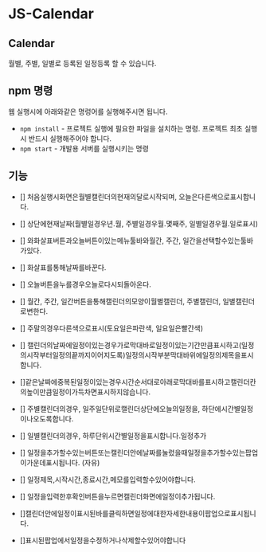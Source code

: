 # JS-Calendar

## Calendar

월별, 주별, 일별로 등록된 일정등록 할 수 있습니다.

## npm 명령

웹 실행시에 아래와같은 명렁어를 실행해주시면 됩니다.

- `npm install` - 프로젝트 실행에 필요한 파일을 설치하는 명령. 프로젝트 최초 실행 시 반드시 실행해주어야 합니다.
- `npm start` - 개발용 서버를 실행시키는 명령

## 기능

- [] 처음실행시화면은월별캘린더의현재의달로시작되며, 오늘은다른색으로표시합니다.

- [] 상단에현재날짜(월별일경우년.월, 주별일경우월.몇째주, 일별일경우월.일로표시)

- [] 와화살표버튼과오늘버튼이있는메뉴툴바와월간, 주간, 일간을선택할수있는툴바가있다.
- [] 화살표를통해날짜를바꾼다.

- [] 오늘버튼을누를경우오늘로다시되돌아온다.

- [] 월간, 주간, 일간버튼을통해캘린더의모양이월별캘린더, 주별캘린더, 일별캘린더로변한다.

- [] 주말의경우다른색으로표시(토요일은파란색, 일요일은빨간색)

- [] 캘린더의날짜에일정이있는경우가로막대바로일정이있는기간만큼표시하고(일정의시작부터일정의끝까지이어지도록)일정의시작부분막대바위에일정의제목을표시합니다.

- []같은날짜에중복된일정이있는경우시간순서대로아래로막대바를표시하고캘린더칸의높이만큼일정이가득차면표시하지않습니다.

- [] 주별캘린더의경우, 일주일단위로캘린더상단에오늘의일정을, 하단에시간별일정이나오도록합니다.

- [] 일별캘린더의경우, 하루단위시간별일정을표시합니다.일정추가

- [] 일정을추가할수있는버튼또는캘린더안에날짜를눌렀을때일정을추가할수있는팝업이가운데표시됩니다. (자유)

- [] 일정제목,시작시간,종료시간,메모를입력할수있어야합니다.

- [] 일정을입력한후확인버튼을누르면캘린더화면에일정이추가됩니다.

- []캘린더안에일정이표시된바를클릭하면일정에대한자세한내용이팝업으로표시됩니다.

- []표시된팝업에서일정을수정하거나삭제할수있어야합니다
